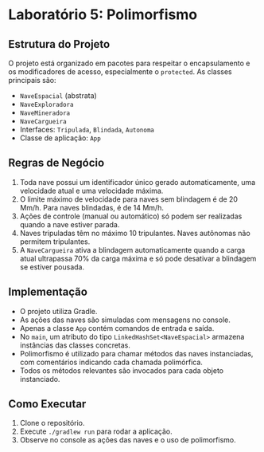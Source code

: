 # Laboratório 5: Polimorfismo

## Estrutura do Projeto

O projeto está organizado em pacotes para respeitar o encapsulamento e os modificadores de acesso, especialmente o `protected`. As classes principais são:

- `NaveEspacial` (abstrata)
- `NaveExploradora`
- `NaveMineradora`
- `NaveCargueira`
- Interfaces: `Tripulada`, `Blindada`, `Autonoma`
- Classe de aplicação: `App`

## Regras de Negócio

1. Toda nave possui um identificador único gerado automaticamente, uma velocidade atual e uma velocidade máxima.
2. O limite máximo de velocidade para naves sem blindagem é de 20 Mm/h. Para naves blindadas, é de 14 Mm/h.
3. Ações de controle (manual ou automático) só podem ser realizadas quando a nave estiver parada.
4. Naves tripuladas têm no máximo 10 tripulantes. Naves autônomas não permitem tripulantes.
5. A `NaveCargueira` ativa a blindagem automaticamente quando a carga atual ultrapassa 70% da carga máxima e só pode desativar a blindagem se estiver pousada.

## Implementação

- O projeto utiliza Gradle.
- As ações das naves são simuladas com mensagens no console.
- Apenas a classe `App` contém comandos de entrada e saída.
- No `main`, um atributo do tipo `LinkedHashSet<NaveEspacial>` armazena instâncias das classes concretas.
- Polimorfismo é utilizado para chamar métodos das naves instanciadas, com comentários indicando cada chamada polimórfica.
- Todos os métodos relevantes são invocados para cada objeto instanciado.

## Como Executar

1. Clone o repositório.
2. Execute `./gradlew run` para rodar a aplicação.
3. Observe no console as ações das naves e o uso de polimorfismo.

